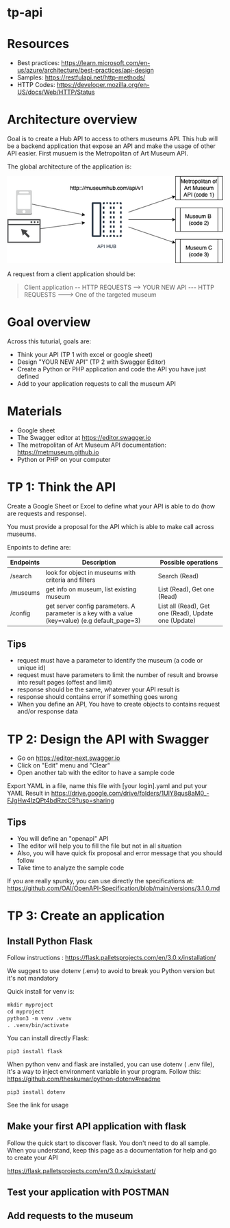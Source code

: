  # tp-api

# Resources

- Best practices:	https://learn.microsoft.com/en-us/azure/architecture/best-practices/api-design
- Samples:	https://restfulapi.net/http-methods/
- HTTP	Codes: https://developer.mozilla.org/en-US/docs/Web/HTTP/Status

# Architecture overview

Goal is to create a Hub API to access to others museums API. This hub will be a backend application that expose an API and make the usage of other API easier. First musuem is the Metropolitan of Art Museum API.

The global architecture of the application is:

![High level architecture](docs/api-hub.drawio.png)

A request from a client application should be:

> Client application -- HTTP REQUESTS --> YOUR NEW API --- HTTP REQUESTS ---> One of the targeted museum

# Goal overview

Across this tuturial, goals are:

* Think your API (TP 1 with excel or google sheet)
* Design "YOUR NEW API" (TP 2 with Swagger Editor)
* Create a Python or PHP application and code the API you have just defined
* Add to your application requests to call the museum API

# Materials

- Google sheet
- The Swagger editor at https://editor.swagger.io
- The metropolitan of Art Museum API documentation:  https://metmuseum.github.io
- Python or PHP on your computer
 
# TP 1: Think the API

Create a Google Sheet or Excel to define what your API is able to do (how are requests and response).

You must provide a proposal for the API which is able to make call across museums. 

Enpoints to define are:

| Endpoints | Description | Possible operations |
|-----------|-------------|-----------|
| /search | look for object in museums with criteria and filters | Search (Read) |
| /museums | get info on museum, list existing museum | List (Read), Get one (Read) |
| /config | get server config parameters. A parameter is a key with a value (key=value) (e.g default_page=3) | List all (Read), Get one (Read), Update one (Update)  |


## Tips

- request must have a parameter to identify the museum (a code or unique id)
- request must have parameters to limit the number of result and browse into result pages (offest and limit)
- response should be the same, whatever your API result is
- response should contains error if something goes wrong
- When you define an API, You have to create objects to contains request and/or response data

# TP 2: Design the API with Swagger

- Go on https://editor-next.swagger.io
- Click on "Edit" menu and "Clear"
- Open another tab with the editor to have a sample code

Export YAML in a file, name this file with [your login].yaml and put your YAML Result in https://drive.google.com/drive/folders/1UlY8qus8aM0_-FJgHw4IzQPt4bdRzcC9?usp=sharing
## Tips

- You will define an "openapi" API
- The editor will help you to fill the file but not in all situation
- Also, you will have quick fix proposal and error message that you should follow
- Take time to analyze the sample code

If you are really spunky, you can use directly the specifications at: https://github.com/OAI/OpenAPI-Specification/blob/main/versions/3.1.0.md

# TP 3: Create an application

## Install Python Flask

Follow instructions : https://flask.palletsprojects.com/en/3.0.x/installation/

We suggest to use dotenv (.env) to avoid to break you Python version but it's not mandatory

Quick install for venv is:

```Shell
mkdir myproject
cd myproject
python3 -m venv .venv
. .venv/bin/activate
```

You can install directly Flask:

```Shell
pip3 install flask
```

When python venv and flask are installed, you can use dotenv ( .env file), it's a way to inject environment variable in your program. Follow this: https://github.com/theskumar/python-dotenv#readme

```Shell
pip3 install dotenv
```

See the link for usage


## Make your first API application with flask

Follow the quick start to discover flask. You don't need to do all sample. When you understand, keep this page as a documentation for help and go to create your API

https://flask.palletsprojects.com/en/3.0.x/quickstart/

## Test your application with POSTMAN

## Add requests to the museum
